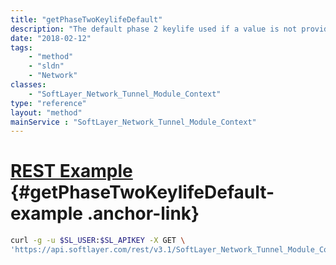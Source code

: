```yaml
---
title: "getPhaseTwoKeylifeDefault"
description: "The default phase 2 keylife used if a value is not provided.  The default value is set to 28800. "
date: "2018-02-12"
tags:
    - "method"
    - "sldn"
    - "Network"
classes:
    - "SoftLayer_Network_Tunnel_Module_Context"
type: "reference"
layout: "method"
mainService : "SoftLayer_Network_Tunnel_Module_Context"
---
```


# [REST Example](#getPhaseTwoKeylifeDefault-example) <a href="/article/rest/"><i class="fas fa-question"></i></a> {#getPhaseTwoKeylifeDefault-example .anchor-link} 
```bash
curl -g -u $SL_USER:$SL_APIKEY -X GET \
'https://api.softlayer.com/rest/v3.1/SoftLayer_Network_Tunnel_Module_Context/getPhaseTwoKeylifeDefault'
```
